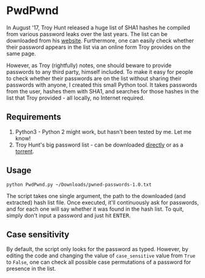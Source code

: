 # PwdPwnd

In August '17, Troy Hunt released a huge list of SHA1 hashes he compiled from various password leaks over the last years. The list can be downloaded from his [website](https://haveibeenpwned.com/Passwords). Furthermore, one can easily check whether their password appears in the list via an online form Troy provides on the same page.

However, as Troy (rightfully) notes, one should beware to provide passwords to any third party, himself included. To make it easy for people to check whether their passwords are on the list without sharing their passwords with anyone, I created this small Python tool. It takes passwords from the user, hashes them with SHA1, and searches for those hashes in the list that Troy provided - all locally, no Internet required.

## Requirements
1. Python3 - Python 2 might work, but hasn't been tested by me. Let me know!
2. Troy Hunt's big password list - can be downloaded [directly](https://downloads.pwnedpasswords.com/passwords/pwned-passwords-1.0.txt.7z) or as a [torrent](https://downloads.pwnedpasswords.com/passwords/pwned-passwords-1.0.txt.7z.torrent).

## Usage
`python PwdPwnd.py ~/Downloads/pwned-passwords-1.0.txt`

The script takes one single argument, the path to the downloaded (and extracted) hash list file. Once executed, it'll continuously ask for passwords, and for each one will say whether it was found in the hash list. To quit, simply don't input a password and just hit <kbd>ENTER</kbd>.

## Case sensitivity
By default, the script only looks for the password as typed. However, by editing the code and changing the value of `case_sensitive` value from `True` to `False`, one can check all possible case permutations of a password for presence in the list.